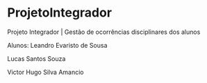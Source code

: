 # ProjetoIntegrador
Projeto Integrador | Gestão de ocorrências disciplinares dos alunos

Alunos:
  Leandro Evaristo de Sousa
  
  Lucas Santos Souza
  
  Victor Hugo Silva Amancio
  
